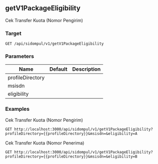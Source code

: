 ## getV1PackageEligibility
Cek Transfer Kuota (Nomor Pengirim)

### Target
```
GET /api/sidompul/v1/getV1PackageEligibility
```

### Parameters
Name | Default | Description
--- | --- | ---
profileDirectory||
msisdn||
eligibility||



### Examples
Cek Transfer Kuota (Nomor Pengirim)
```
GET http://localhost:3000/api/sidompul/v1/getV1PackageEligibility?profileDirectory={{profileDirectory}}&msisdn=&eligibility=A
```

Cek Transfer Kuota (Nomor Penerima)
```
GET http://localhost:3000/api/sidompul/v1/getV1PackageEligibility?profileDirectory={{profileDirectory}}&msisdn=&eligibility=B
```

